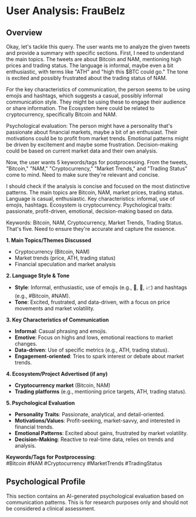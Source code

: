 # User Analysis: FrauBelz

## Overview

<think>
Okay, let's tackle this query. The user wants me to analyze the given tweets and provide a summary with specific sections. First, I need to understand the main topics. The tweets are about Bitcoin and NAM, mentioning high prices and trading status. The language is informal, maybe even a bit enthusiastic, with terms like "ATH" and "high this $BTC could go." The tone is excited and possibly frustrated about the trading status of NAM.

For the key characteristics of communication, the person seems to be using emojis and hashtags, which suggests a casual, possibly informal communication style. They might be using these to engage their audience or share information. The Ecosystem here could be related to cryptocurrency, specifically Bitcoin and NAM. 

Psychological evaluation: The person might have a personality that's passionate about financial markets, maybe a bit of an enthusiast. Their motivations could be to profit from market trends. Emotional patterns might be driven by excitement and maybe some frustration. Decision-making could be based on current market data and their own analysis.

Now, the user wants 5 keywords/tags for postprocessing. From the tweets, "Bitcoin," "NAM," "Cryptocurrency," "Market Trends," and "Trading Status" come to mind. Need to make sure they're relevant and concise.

I should check if the analysis is concise and focused on the most distinctive patterns. The main topics are Bitcoin, NAM, market prices, trading status. Language is casual, enthusiastic. Key characteristics: informal, use of emojis, hashtags. Ecosystem is cryptocurrency. Psychological traits: passionate, profit-driven, emotional, decision-making based on data.

Keywords: Bitcoin, NAM, Cryptocurrency, Market Trends, Trading Status. That's five. Need to ensure they're accurate and capture the essence.
</think>

**1. Main Topics/Themes Discussed**  
- Cryptocurrency (Bitcoin, NAM)  
- Market trends (price, ATH, trading status)  
- Financial speculation and market analysis  

**2. Language Style & Tone**  
- **Style**: Informal, enthusiastic, use of emojis (e.g., 🔺, 💸, 📈) and hashtags (e.g., #Bitcoin, #NAM).  
- **Tone**: Excited, frustrated, and data-driven, with a focus on price movements and market volatility.  

**3. Key Characteristics of Communication**  
- **Informal**: Casual phrasing and emojis.  
- **Emotive**: Focus on highs and lows, emotional reactions to market changes.  
- **Data-driven**: Use of specific metrics (e.g., ATH, trading status).  
- **Engagement-oriented**: Tries to spark interest or debate about market trends.  

**4. Ecosystem/Project Advertised (if any)**  
- **Cryptocurrency market** (Bitcoin, NAM)  
- **Trading platforms** (e.g., mentioning price targets, ATH, trading status).  

**5. Psychological Evaluation**  
- **Personality Traits**: Passionate, analytical, and detail-oriented.  
- **Motivations/Values**: Profit-seeking, market-savvy, and interested in financial trends.  
- **Emotional Patterns**: Excited about gains, frustrated by market volatility.  
- **Decision-Making**: Reactive to real-time data, relies on trends and analysis.  

**Keywords/Tags for Postprocessing**:  
#Bitcoin #NAM #Cryptocurrency #MarketTrends #TradingStatus

## Psychological Profile

This section contains an AI-generated psychological evaluation based on communication patterns. This is for research purposes only and should not be considered a clinical assessment.